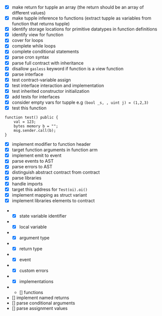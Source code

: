 - [x] make return for tupple an array (the return should be an array of different values)
- [x] make tupple inference to functions (extract tupple as variables from function that returns tupple)
- [x] identify storage locations for primitive datatypes in function definitions
- [x] identify view for function
- [x] cover for loops
- [x] complete while loops
- [x] complete conditional statements
- [x] parse cron syntax
- [x] parse full contract with inheritance
- [x] disallow `gasless` keyword if function is a view function
- [x] parse interface
- [x] test contract-variable assign
- [x] test interface interaction and implementation
- [x] test inherited constructor initialization
- [x] add tests for interfaces
- [x] consider empty vars for tupple e.g `(bool _s, , uint j) = (1,2,3)`
- [x] test this function

```
function test() public {
    val = 123;
    bytes memory b = "";
    msg.sender.call(b);
}
```

- [x] implement modifier to function header
- [x] target function arguments in function arm
- [x] implement emit to event
- [x] parse events to AST
- [x] parse errors to AST
- [x] distinguish abstract contract from contract
- [x] parse libraries
- [x] handle imports
- [x] target this address for `Test(oi).oi()`
- [x] implement mapping as struct variant
- [x] implement libraries elements to contract
- - [x] state variable identifier
- - [x] local variable
- - [x] argument type
- - [x] return type
- - [x] event
- - [x] custom errors
- - [x] implementations
- - [] functions
- [] implement named returns
- [] parse conditional arguments
- [] parse assignment values
